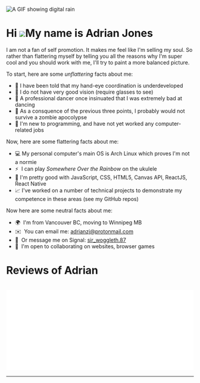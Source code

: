![A GIF showing digital rain](./digital_rain_slim.GIF)

Hi ![](https://user-images.githubusercontent.com/18350557/176309783-0785949b-9127-417c-8b55-ab5a4333674e.gif)My name is Adrian Jones
====================================================================================================================================
I am not a fan of self promotion. It makes me feel like I'm selling my soul. So rather than flattering myself by telling you all the reasons why I'm super cool and you should work with me, I'll try to paint a more balanced picture.

To start, here are some _unflattering_ facts about me:
*  🎾 I have been told that my hand-eye coordination is underdeveloped
*  👀 I do not have very good vision (require glasses to see)
*  🕺 A professional dancer once insinuated that I was extremely bad at dancing
*  🧟 As a consquence of the previous three points, I probably would not survive a zombie apocolypse
*  👶 I'm new to programming, and have not yet worked any computer-related jobs

Now, here are some flattering facts about me:
*  💻 My personal computer's main OS is Arch Linux which proves I'm not a normie
*  ⚡  I can play *Somewhere Over the Rainbow* on the ukulele
*  💪 I'm pretty good with JavaScript, CSS, HTML5, Canvas API, ReactJS, React Native
*  📈 I've worked on a number of technical projects to demonstrate my competence in these areas (see my GitHub repos)

Now here are some neutral facts about me:
*   🌍  I'm from Vancouver BC, moving to Winnipeg MB
*   ✉️  You can email me: [adrianzj@protonmail.com](mailto:adrianzj@protonmail.com)
*   💬&nbsp; Or message me on Signal: [sir_woggleth.87](https://signal.me/#eu/w-tn6kPo--_8uQXVfjn3C0d2AUTqPJlXlkAAeBM6rubr3f6PIytDjKKDOK8zAhd3)
*   🤝  I'm open to collaborating on websites, browser games

Reviews of Adrian
=================
<div align="left">
	<br>
	<a href="./reviews.svg">
		<img src="reviews.svg" width="870" alt="People reviewing Adrian">
	</a>
	<br>
</div>
<hr />
